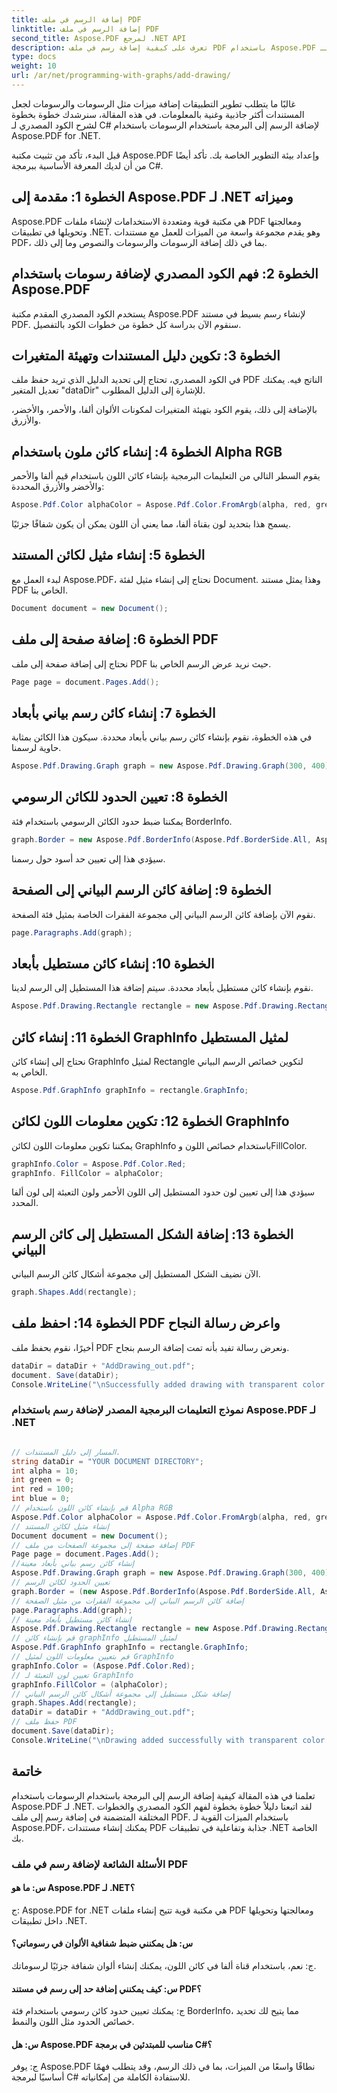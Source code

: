 ```yaml
---
title: إضافة الرسم في ملف PDF
linktitle: إضافة الرسم في ملف PDF
second_title: Aspose.PDF لمرجع .NET API
description: تعرف على كيفية إضافة رسم في ملف PDF باستخدام Aspose.PDF لـ .NET. اتبع هذا الدليل التفصيلي خطوة بخطوة لإنشاء مستندات PDF جذابة مع ميزات الرسم.
type: docs
weight: 10
url: /ar/net/programming-with-graphs/add-drawing/
---
```

غالبًا ما يتطلب تطوير التطبيقات إضافة ميزات مثل الرسومات والرسومات لجعل المستندات أكثر جاذبية وغنية بالمعلومات. في هذه المقالة، سنرشدك خطوة بخطوة لشرح الكود المصدري لـ C# لإضافة الرسم إلى البرمجة باستخدام الرسومات باستخدام Aspose.PDF for .NET.

قبل البدء، تأكد من تثبيت مكتبة Aspose.PDF وإعداد بيئة التطوير الخاصة بك. تأكد أيضًا من أن لديك المعرفة الأساسية ببرمجة C#.

## الخطوة 1: مقدمة إلى Aspose.PDF لـ .NET وميزاته

Aspose.PDF هي مكتبة قوية ومتعددة الاستخدامات لإنشاء ملفات PDF ومعالجتها وتحويلها في تطبيقات .NET. وهو يقدم مجموعة واسعة من الميزات للعمل مع مستندات PDF، بما في ذلك إضافة الرسومات والرسومات والنصوص وما إلى ذلك.

## الخطوة 2: فهم الكود المصدري لإضافة رسومات باستخدام Aspose.PDF

يستخدم الكود المصدري المقدم مكتبة Aspose.PDF لإنشاء رسم بسيط في مستند PDF. سنقوم الآن بدراسة كل خطوة من خطوات الكود بالتفصيل.

## الخطوة 3: تكوين دليل المستندات وتهيئة المتغيرات

في الكود المصدري، تحتاج إلى تحديد الدليل الذي تريد حفظ ملف PDF الناتج فيه. يمكنك تعديل المتغير "dataDir" للإشارة إلى الدليل المطلوب.

بالإضافة إلى ذلك، يقوم الكود بتهيئة المتغيرات لمكونات الألوان ألفا، والأحمر، والأخضر، والأزرق.

## الخطوة 4: إنشاء كائن ملون باستخدام Alpha RGB

يقوم السطر التالي من التعليمات البرمجية بإنشاء كائن اللون باستخدام قيم ألفا والأحمر والأخضر والأزرق المحددة:

```csharp
Aspose.Pdf.Color alphaColor = Aspose.Pdf.Color.FromArgb(alpha, red, green, blue);
```

يسمح هذا بتحديد لون بقناة ألفا، مما يعني أن اللون يمكن أن يكون شفافًا جزئيًا.

## الخطوة 5: إنشاء مثيل لكائن المستند

لبدء العمل مع Aspose.PDF، نحتاج إلى إنشاء مثيل لفئة Document. وهذا يمثل مستند PDF الخاص بنا.

```csharp
Document document = new Document();
```

## الخطوة 6: إضافة صفحة إلى ملف PDF

نحتاج إلى إضافة صفحة إلى ملف PDF حيث نريد عرض الرسم الخاص بنا.

```csharp
Page page = document.Pages.Add();
```

## الخطوة 7: إنشاء كائن رسم بياني بأبعاد

في هذه الخطوة، نقوم بإنشاء كائن رسم بياني بأبعاد محددة. سيكون هذا الكائن بمثابة حاوية لرسمنا.

```csharp
Aspose.Pdf.Drawing.Graph graph = new Aspose.Pdf.Drawing.Graph(300, 400);
```

## الخطوة 8: تعيين الحدود للكائن الرسومي

يمكننا ضبط حدود الكائن الرسومي باستخدام فئة BorderInfo.

```csharp
graph.Border = new Aspose.Pdf.BorderInfo(Aspose.Pdf.BorderSide.All, Aspose.Pdf.Color.Black);
```

سيؤدي هذا إلى تعيين حد أسود حول رسمنا.

## الخطوة 9: إضافة كائن الرسم البياني إلى الصفحة

نقوم الآن بإضافة كائن الرسم البياني إلى مجموعة الفقرات الخاصة بمثيل فئة الصفحة.

```csharp
page.Paragraphs.Add(graph);
```

## الخطوة 10: إنشاء كائن مستطيل بأبعاد

نقوم بإنشاء كائن مستطيل بأبعاد محددة. سيتم إضافة هذا المستطيل إلى الرسم لدينا.

```csharp
Aspose.Pdf.Drawing.Rectangle rectangle = new Aspose.Pdf.Drawing.Rectangle(0, 0, 100, 50);
```

## الخطوة 11: إنشاء كائن GraphInfo لمثيل المستطيل

نحتاج إلى إنشاء كائن GraphInfo لمثيل Rectangle لتكوين خصائص الرسم البياني الخاص به.

```csharp
Aspose.Pdf.GraphInfo graphInfo = rectangle.GraphInfo;
```

## الخطوة 12: تكوين معلومات اللون لكائن GraphInfo

يمكننا تكوين معلومات اللون لكائن GraphInfo باستخدام خصائص اللون وFillColor.

```csharp
graphInfo.Color = Aspose.Pdf.Color.Red;
graphInfo. FillColor = alphaColor;
```

سيؤدي هذا إلى تعيين لون حدود المستطيل إلى اللون الأحمر ولون التعبئة إلى لون ألفا المحدد.

## الخطوة 13: إضافة الشكل المستطيل إلى كائن الرسم البياني

الآن نضيف الشكل المستطيل إلى مجموعة أشكال كائن الرسم البياني.

```csharp
graph.Shapes.Add(rectangle);
```
## الخطوة 14: احفظ ملف PDF واعرض رسالة النجاح

أخيرًا، نقوم بحفظ ملف PDF ونعرض رسالة تفيد بأنه تمت إضافة الرسم بنجاح.

```csharp
dataDir = dataDir + "AddDrawing_out.pdf";
document. Save(dataDir);
Console.WriteLine("\nSuccessfully added drawing with transparent color.\nFile saved to location: " + dataDir);
```

### نموذج التعليمات البرمجية المصدر لإضافة رسم باستخدام Aspose.PDF لـ .NET 

```csharp

// المسار إلى دليل المستندات.
string dataDir = "YOUR DOCUMENT DIRECTORY";
int alpha = 10;
int green = 0;
int red = 100;
int blue = 0;
// قم بإنشاء كائن اللون باستخدام Alpha RGB
Aspose.Pdf.Color alphaColor = Aspose.Pdf.Color.FromArgb(alpha, red, green, blue); // توفير قناة ألفا
// إنشاء مثيل لكائن المستند
Document document = new Document();
// إضافة صفحة إلى مجموعة الصفحات من ملف PDF
Page page = document.Pages.Add();
//إنشاء كائن رسم بياني بأبعاد معينة
Aspose.Pdf.Drawing.Graph graph = new Aspose.Pdf.Drawing.Graph(300, 400);
// تعيين الحدود لكائن الرسم
graph.Border = (new Aspose.Pdf.BorderInfo(Aspose.Pdf.BorderSide.All, Aspose.Pdf.Color.Black));
// إضافة كائن الرسم البياني إلى مجموعة الفقرات من مثيل الصفحة
page.Paragraphs.Add(graph);
// إنشاء كائن مستطيل بأبعاد معينة
Aspose.Pdf.Drawing.Rectangle rectangle = new Aspose.Pdf.Drawing.Rectangle(0, 0, 100, 50);
// قم بإنشاء كائن graphInfo لمثيل المستطيل
Aspose.Pdf.GraphInfo graphInfo = rectangle.GraphInfo;
// قم بتعيين معلومات اللون لمثيل GraphInfo
graphInfo.Color = (Aspose.Pdf.Color.Red);
// تعيين لون التعبئة لـ GraphInfo
graphInfo.FillColor = (alphaColor);
// إضافة شكل مستطيل إلى مجموعة أشكال كائن الرسم البياني
graph.Shapes.Add(rectangle);
dataDir = dataDir + "AddDrawing_out.pdf";
// حفظ ملف PDF
document.Save(dataDir);
Console.WriteLine("\nDrawing added successfully with transparent color.\nFile saved at " + dataDir);            

```

## خاتمة

تعلمنا في هذه المقالة كيفية إضافة الرسم إلى البرمجة باستخدام الرسومات باستخدام Aspose.PDF لـ .NET. لقد اتبعنا دليلاً خطوة بخطوة لفهم الكود المصدري والخطوات المختلفة المتضمنة في إضافة رسم إلى ملف PDF. باستخدام الميزات القوية لـ Aspose.PDF، يمكنك إنشاء مستندات PDF جذابة وتفاعلية في تطبيقات .NET الخاصة بك.


### الأسئلة الشائعة لإضافة رسم في ملف PDF

#### س: ما هو Aspose.PDF لـ .NET؟

ج: Aspose.PDF for .NET هي مكتبة قوية تتيح إنشاء ملفات PDF ومعالجتها وتحويلها داخل تطبيقات .NET.

#### س: هل يمكنني ضبط شفافية الألوان في رسوماتي؟

ج: نعم، باستخدام قناة ألفا في كائن اللون، يمكنك إنشاء ألوان شفافة جزئيًا لرسوماتك.

#### س: كيف يمكنني إضافة حد إلى رسم في مستند PDF؟

ج: يمكنك تعيين حدود كائن رسومي باستخدام فئة BorderInfo، مما يتيح لك تحديد خصائص الحدود مثل اللون والنمط.

#### س: هل Aspose.PDF مناسب للمبتدئين في برمجة C#؟

ج: يوفر Aspose.PDF نطاقًا واسعًا من الميزات، بما في ذلك الرسم، وقد يتطلب فهمًا أساسيًا لبرمجة C# للاستفادة الكاملة من إمكانياته.
